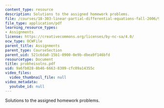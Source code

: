```yaml
---
content_type: resource
description: Solutions to the assigned homework problems.
file: /courses/18-303-linear-partial-differential-equations-fall-2006/9a6fb0288b4666638309cfc09a14355c_probheisolns.pdf
file_type: application/pdf
learning_resource_types:
- Assignments
license: https://creativecommons.org/licenses/by-nc-sa/4.0/
ocw_type: OCWFile
parent_title: Assignments
parent_type: CourseSection
parent_uid: 521c6da8-15b1-0900-0e9b-dbea9f146bfd
resourcetype: Document
title: probheisolns.pdf
uid: 9a6fb028-8b46-6663-8309-cfc09a14355c
video_files:
  video_thumbnail_file: null
video_metadata:
  youtube_id: null
---
```

Solutions to the assigned homework problems.
